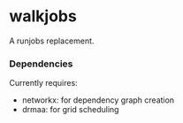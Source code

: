 walkjobs
========

A runjobs replacement.

### Dependencies
Currently requires:
- networkx: for dependency graph creation
- drmaa: for grid scheduling
